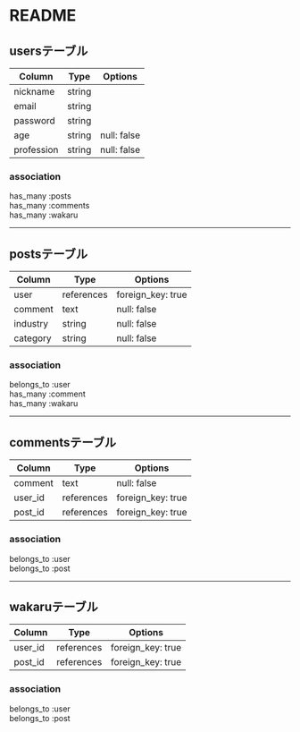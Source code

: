 # README
## usersテーブル
|Column       |Type   |Options     |
|------------|--------|------------|
|nickname    |string  | |
|email       |string  | |
|password    |string  | |
|age         |string  |null: false |
|profession  |string  |null: false |
### association 
has_many :posts  
has_many :comments  
has_many :wakaru 

----------------------------------------------
## postsテーブル
|Column           |Type        |Options     |
|-----------------|------------|------------|
|user             |references  |foreign_key: true |
|comment          |text        |null: false |
|industry         |string      |null: false |
|category         |string      |null: false |
### association
belongs_to :user  
has_many :comment  
has_many :wakaru  

----------------------------------------------
## commentsテーブル
|Column           |Type    |Options     |
|-----------------|--------|------------|
|comment         |text  |null: false |
|user_id         |references  |foreign_key: true |
|post_id         |references  |foreign_key: true |
### association
belongs_to :user  
belongs_to :post  

----------------------------------------------
## wakaruテーブル
|Column          |Type    |Options     |
|----------------|--------|------------|
|user_id         |references  |foreign_key: true |
|post_id         |references  |foreign_key: true |
### association
belongs_to :user  
belongs_to :post  
